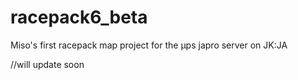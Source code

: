 # racepack6_beta

Miso's first racepack map project for the µps japro server on JK:JA

//will update soon
